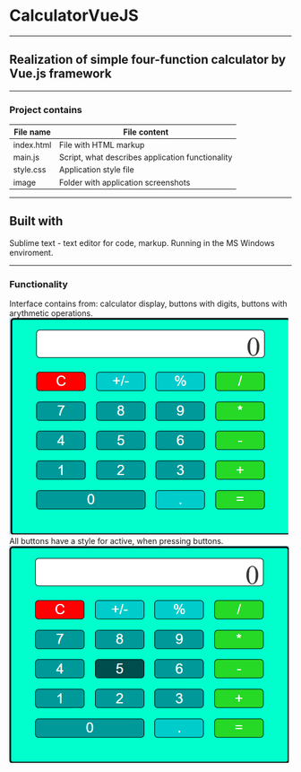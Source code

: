 # CalculatorVueJS
---------------------------------
## Realization of simple four-function calculator by Vue.js framework
---------------------------------
### Project contains
 File name         |   File content
-------------------|------------------
index.html         |File with HTML markup
main.js            |Script, what describes application functionality
style.css          |Application style file
image              | Folder with application screenshots

----------------------------------------
Built with
----------------------------------------
Sublime text - text editor for code, markup. Running in the MS Windows enviroment.

----------------------------------------

### Functionality
Interface contains from: calculator display, buttons with digits, buttons with arythmetic operations.
![alt interface](https://github.com/AlexShyshkov/CalculatorVueJS/blob/master/image/app-image.png?raw=true)
All buttons have a style for active, when pressing buttons.
![alt active_button](https://github.com/AlexShyshkov/CalculatorVueJS/blob/master/image/active-button.png?raw=true)
